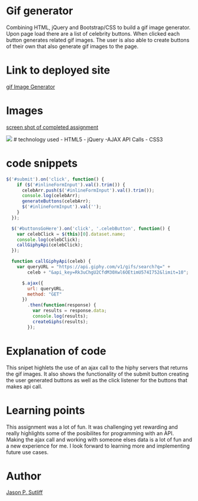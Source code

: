 <!-- Put the name of the project after the # -->
<!-- the # means h1  -->
# Gif generator

<!-- Put a description of what the project is -->
Combining HTML, jQuery and Bootstrap/CSS to build a gif image generator. Upon 
page load there are a list of celebrity buttons. When clicked each button generates 
related gif images. The user is also able to create buttons of their own that also
generate gif images to the page.  

# Link to deployed site
<!-- make a link to the deployed site --> 
<!-- [What the user will see](the link to the deployed site) -->
[gif Image Generator](https://jsutliff.github.io/gifGenerator/)

# Images
<!-- take a picture of the image and add it into the readme  -->
<!-- ![image title](path or link to image) -->
[screen shot of completed assignment](assets/images/screenShot.png)


<img src="assets/images/gifGenScreenShot.jpeg">
# technology used
<!-- make a list of technology used -->
<!-- what you used for this web app, like html css -->
- HTML5
- jQuery
  -AJAX API Calls
- CSS3


<!-- 
1. First ordered list item
2. Another item
⋅⋅* Unordered sub-list. 
1. Actual numbers don't matter, just that it's a number
⋅⋅1. Ordered sub-list
4. And another item. 
-->


# code snippets
<!-- put snippets of code inside ``` ``` so it will look like code -->
<!-- if you want to put blockquotes use a > -->

```javascript
$('#submit').on('click', function() {
    if ($('#inlineFormInput').val().trim()) {
      celebArr.push($('#inlineFormInput').val().trim());
      console.log(celebArr);
      generateButtons(celebArr);
      $('#inlineFormInput').val('');
    }
  });

  $('#buttonsGoHere').on('click', '.celebButton', function() {
    var celebClick = $(this)[0].dataset.name;
    console.log(celebClick);
    callGiphyApi(celebClick);
  }); 

  function callGiphyApi(celeb) {
    var queryURL = "https://api.giphy.com/v1/gifs/search?q=" +
        celeb + "&api_key=Rk3uChgU2CfdM30Xwl6OEtimU574I752&limit=10";

      $.ajax({
        url: queryURL,
        method: "GET"
      })
        .then(function(response) {
          var results = response.data;
          console.log(results);
          createGiphs(results);
        });
```
# Explanation of code
This snipet highlets the use of an ajax call to the hiphy servers that returns 
the gif images. It also shows the functionality of the submit button creating the
user generated buttons as well as the click listener for the buttons that makes 
api call.

# Learning points
<!-- Learning points where you would write what you thought was helpful -->
This assignment was a lot of fun. It was challenging yet rewarding and really highlights
some of the posibilites for programming with an API. Making the ajax call and working 
with someone elses data is a lot of fun and a new experience for me. I look forward
to learning more and implementing future use cases. 

# Author 
<!-- make a link to the deployed site and have your name as the link -->
[Jason P. Sutliff](https://jsutliff.github.io/Basic-Portfolio/)